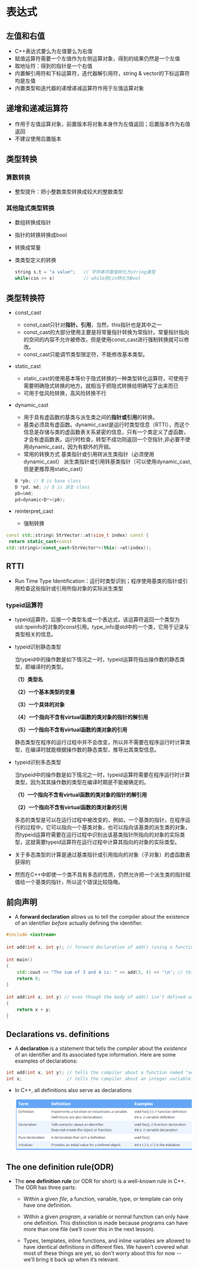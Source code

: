 # 表达式

## 左值和右值

- C++表达式要么为左值要么为右值
- 赋值运算符需要一个左值作为左侧运算对象，得到的结果仍然是一个左值
- 取地址符：得到的指针是一个右值
- 内置解引用符和下标运算符，迭代器解引用符，string & vector的下标运算符均是左值
- 内置类型和迭代器的递增递减运算符作用于左值运算对象

## 递增和递减运算符

- 作用于左值运算对象，前置版本将对象本身作为左值返回；后置版本作为右值返回
- 不建议使用后置版本

## 类型转换

### 算数转换

- 整型提升：把小整数类型转换成较大的整数类型

### 其他隐式类型转换

- 数组转换成指针

- 指针的转换转换成bool

- 转换成常量

- 类类型定义的转换

  ~~~c++
  string s,t = "a value";	// 字符串字面值转化为string类型
  while(cin >> s)			// while把cin转化为Bool
  ~~~

  

## 类型转换符

- const_cast
  - const_cast只针对**指针、引用**，当然，this指针也是其中之一
  - const_cast的大部分使用主要是将常量指针转换为常指针。常量指针指向的空间的内容不允许被修改，但是使用const_cast进行强制转换就可以修改。
  - const_cast只能调节类型限定符，不能修改基本类型。
  
- static_cast
  - static_cast的使用基本等价于隐式转换的一种类型转化运算符，可使用于需要明确隐式转换的地方。就相当于把隐式转换给明确写了出来而已
  - 可用于低风险转换，高风险转换不行
  
- dynamic_cast
  - 用于具有虚函数的基类与派生类之间的**指针或引用**的转换。
  - 基类必须具有虚函数。dynamic_cast是运行时类型信息（RTTI），而这个信息是存储与类的虚函数表关系紧密的信息，只有一个类定义了虚函数，才会有虚函数表。运行时检查，转型不成功则返回一个空指针,非必要不使用dynamic_cast，因为有额外的开销。
  - 常用的转换方式
    基类指针或引用转派生类指针（必须使用dynamic_cast）
    派生类指针或引用转基类指针（可以使用dynamic_cast,但是更推荐用static_cast）
  
  ~~~c++
  B *pb; // B is base class
  D *pd, md; // D is 派生 class
  pb=&md; 
  pd=dynamic<D*>(pb);
  ~~~
  
  
  
- reinterpret_cast
  
  - 强制转换

```c++
const std::string& StrVector::at(size_t index) const {
 return static_cast<const
std::string&>(const_cast<StrVector*>(this)->at(index));
```

## RTTI

- Run Time Type Identification：运行时类型识别；程序使用基类的指针或引用检查这些指针或引用所指对象的实际派生类型

### typeid运算符

- typeid运算符，后接一个类型名或一个表达式，该运算符返回一个类型为std::tpeinfo的对象的const引用。type_info是std中的一个类，它用于记录与类型相关的信息。

- typeid识别静态类型

  当typeid中的操作数是如下情况之一时，typeid运算符指出操作数的静态类型，即编译时的类型。

  **（1）类型名**

  **（2）一个基本类型的变量**

  **（3）一个具体的对象**

  **（4）一个指向不含有virtual函数的类对象的指针的解引用**

  **（5）一个指向不含有virtual函数的类对象的引用**

  静态类型在程序的运行过程中并不会改变，所以并不需要在程序运行时计算类型，在编译时就能根据操作数的静态类型，推导出其类型信息。

- typeid识别多态类型

  当typeid中的操作数是如下情况之一时，typeid运算符需要在程序运行时计算类型，因为其其操作数的类型在编译时期是不能被确定的。

  **（1）一个指向不含有virtual函数的类对象的指针的解引用**

  **（2）一个指向不含有virtual函数的类对象的引用**

  多态的类型是可以在运行过程中被改变的，例如，一个基类的指针，在程序运行的过程中，它可以指向一个基类对象，也可以指向该基类的派生类的对象，而typeid运算符需要在运行过程中识别出该基类指针所指向的对象的实际类型，这就需要typeid运算符在运行过程中计算其指向的对象的实际类型。

- 关于多态类型的计算是通过基类指针或引用指向的对象（子对象）的虚函数表获得的

- 然而在C++中即使一个类不具有多态的性质，仍然允许把一个派生类的指针赋值给一个基类的指针，所以这个错误比较隐晦。

## 前向声明

- A **forward declaration** allows us to tell the compiler about the existence of an identifier *before* actually defining the identifier.

~~~c++
#include <iostream>

int add(int x, int y); // forward declaration of add() (using a function declaration)

int main()
{
    std::cout << "The sum of 3 and 4 is: " << add(3, 4) << '\n'; // this works because we forward declared add() above
    return 0;
}

int add(int x, int y) // even though the body of add() isn't defined until here
{
    return x + y;
}
~~~

## Declarations vs. definitions

- A **declaration** is a statement that tells the *compiler* about the *existence* of an identifier and its associated type information. Here are some examples of declarations:

~~~c++
int add(int x, int y); // tells the compiler about a function named "add" that takes two int parameters and returns an int.  No body!
int x;                 // tells the compiler about an integer variable named x
~~~

- In C++, all definitions also serve as declarations

  ![](https://github.com/tom-jerr/MyblogImg/raw/main/C++/IO/declaration.png)

## The one definition rule(ODR)

- The **one definition rule** (or ODR for short) is a well-known rule in C++. The ODR has three parts:

  - Within a given *file*, a function, variable, type, or template can only have one definition.

  - Within a given *program*, a variable or normal function can only have one definition. This distinction is made because programs can have more than one file (we’ll cover this in the next lesson).

  - Types, templates, inline functions, and inline variables are allowed to have identical definitions in different files. We haven’t covered what most of these things are yet, so don’t worry about this for now -- we’ll bring it back up when it’s relevant.